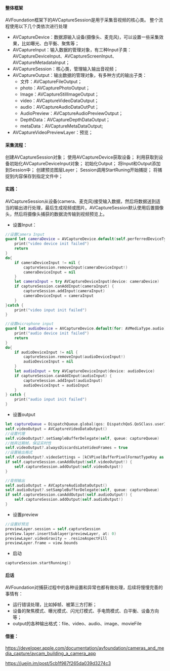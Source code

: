 #### 整体框架
AVFoundation框架下的AVCaptureSession是用于采集音视频的核心类。
整个流程使用以下几个类依次进行处理
* AVCaptureDevice：数据源输入设备(摄像头、麦克风)，可以设置一些采集效果，比如曝光、白平衡、聚焦等；
* AVCaptureInput：输入数据的管理对象，有三种Input子类：AVCaptureDeviceInput、AVCaptureScreenInput、AVCaptureMetadataInput；
* AVCaptureSession：核心类，管理输入输出音视频；
* AVCaptureOutput：输出数据的管理对象，有多种方式的输出子类：
	* 文件：AVCaptureFileOutput；
	* photo：AVCapturePhotoOutput；	
	* Image：AVCaptureStillImageOutput；
	* video：AVCaptureVideoDataOutput；
	* audio：AVCaptureAudioDataOutPut；
	* AudioPreview：AVCaptureAudioPreviewOutput；
	* DepthData：AVCaptureDepthDataOutput；
	* metaData：AVCaptureMetaDataOutput;
* AVCaptureVideoPreviewLayer：预览；

#### 采集流程：
创建AVCaptureSession对象；
使用AVCaptureDevice获取设备；
利用获取到设备初始化AVCaptureDeviceInput对象；
初始化Output；
将Input和Output添加到Session中；
创建预览图层Layer；
Session调用StartRuning开始捕捉；
将捕捉到内容保存到指定文件中；

#### 实践：
AVCaptureSession从设备(camera、麦克风)接受输入数据，然后将数据送到适当的输出进行处理，最后生成视频或图片。AVCaptureSession默认使用后置摄像头，然后将摄像头捕获的数据流传输到视频预览上。

* 设置Input：
```swift
//设置Camera Input
guard let cameraDevice = AVCaptureDevice.default(self.perferredDeviceType, for: .video, position: self.position) else {
	print("video device init failed")
	return
}       
do{
	if cameraDeviceInput != nil {
		captureSession.removeInput(cameraDeviceInput!)
		cameraDeviceInput = nil
	}        
	let cameraInput = try AVCaptureDeviceInput(device: cameraDevice)
	if captureSession.canAddInput(cameraInput) {
		captureSession.addInput(cameraInput)
		cameraDeviceInput = cameraInput
	}        
}catch {
	print("video input init failed")
}

//设置microphone input
guard let audioDevice = AVCaptureDevice.default(for: AVMediaType.audio)  else {
	print("audio device init failed")
	return
}        
do{
	if audioDeviceInput != nil {
		captureSession.removeInput(audioDeviceInput!)
		audioDeviceInput = nil
	}
	let audioInput = try AVCaptureDeviceInput(device: audioDevice)
	if captureSession.canAddInput(audioInput) {
		captureSession.addInput(audioInput)
		audioDeviceInput = audioInput
	}
} catch {
	print("audio input init failed")
}
```

* 设置output
```swift
let captureQueue = DispatchQueue.global(qos: DispatchQoS.QoSClass.userInitiated)
self.videoOutput = AVCaptureVideoDataOutput()
//设置代理
self.videoOutput?.setSampleBufferDelegate(self, queue: captureQueue)
//抛弃过期帧，保证实时性
self.videoOutput?.alwaysDiscardsLateVideoFrames = true
//设置输出格式
self.videoOutput?.videoSettings = [kCVPixelBufferPixelFormatTypeKey as String : kCVPixelFormatType_420YpCbCr8BiPlanarVideoRange]
if self.captureSession.canAddOutput(self.videoOutput!) {
	self.captureSession.addOutput(self.videoOutput!)
}

//音频输出
self.audioOutput = AVCaptureAudioDataOutput()
self.audioOutput?.setSampleBufferDelegate(self, queue: captureQueue)
if self.captureSession.canAddOutput(self.audioOutput!) {
	self.captureSession.addOutput(self.audioOutput!)
}
```
* 设置preview
```swift
//设置好预览
previewLayer.session = self.captureSession
preView.layer.insertSublayer(previewLayer, at: 0)
previewLayer.videoGravity = .resizeAspectFill
previewLayer.frame = view.bounds
```
* 启动
```swift
captureSession.startRunning()
```



#### 后话
AVFoundation对捕获过程中的各种设置和异常也都有做处理，后续将慢慢完善的事情有：
* 运行错误处理，比如掉帧、被第三方打断；
* 设备的聚焦模式、曝光模式、闪光灯模式、手电筒模式、白平衡、设备方向等；
* output的各种输出格式：file、video、audio、image、movieFile



#### 借鉴：

<https://developer.apple.com/documentation/avfoundation/cameras_and_media_capture/avcam_building_a_camera_app>

https://juejin.im/post/5cb1f987f265da039d3274c3


